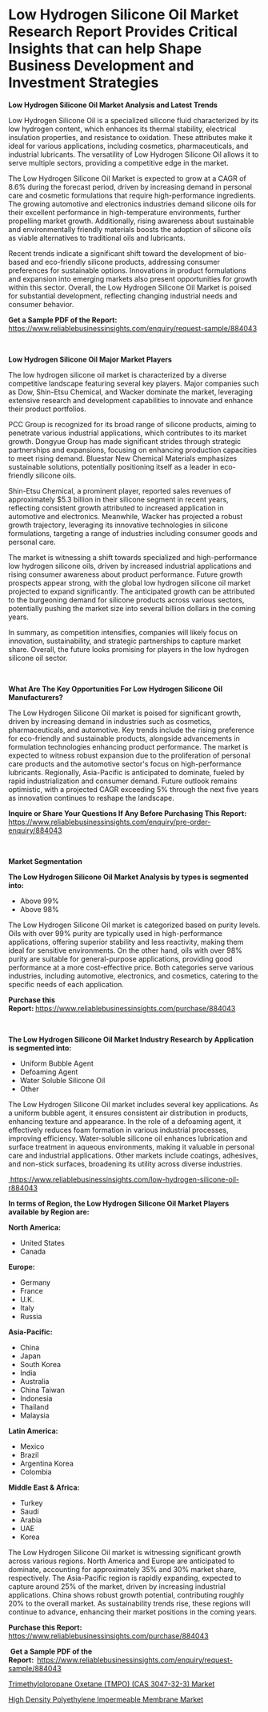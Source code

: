 <p><h1>Low Hydrogen Silicone Oil Market Research Report Provides Critical Insights that can help Shape Business Development and Investment Strategies</h1></p><p><strong>Low Hydrogen Silicone Oil Market Analysis and Latest Trends</strong></p>
<p><p>Low Hydrogen Silicone Oil is a specialized silicone fluid characterized by its low hydrogen content, which enhances its thermal stability, electrical insulation properties, and resistance to oxidation. These attributes make it ideal for various applications, including cosmetics, pharmaceuticals, and industrial lubricants. The versatility of Low Hydrogen Silicone Oil allows it to serve multiple sectors, providing a competitive edge in the market.</p><p>The Low Hydrogen Silicone Oil Market is expected to grow at a CAGR of 8.6% during the forecast period, driven by increasing demand in personal care and cosmetic formulations that require high-performance ingredients. The growing automotive and electronics industries demand silicone oils for their excellent performance in high-temperature environments, further propelling market growth. Additionally, rising awareness about sustainable and environmentally friendly materials boosts the adoption of silicone oils as viable alternatives to traditional oils and lubricants.</p><p>Recent trends indicate a significant shift toward the development of bio-based and eco-friendly silicone products, addressing consumer preferences for sustainable options. Innovations in product formulations and expansion into emerging markets also present opportunities for growth within this sector. Overall, the Low Hydrogen Silicone Oil Market is poised for substantial development, reflecting changing industrial needs and consumer behavior.</p></p>
<p><strong>Get a Sample PDF of the Report:&nbsp;</strong> <a href="https://www.reliablebusinessinsights.com/enquiry/request-sample/884043?utm_campaign=1873&utm_medium=2&utm_source=Github&utm_content=ia&utm_term=01022025&utm_id=low-hydrogen-silicone-oil">https://www.reliablebusinessinsights.com/enquiry/request-sample/884043</a></p>
<p>&nbsp;</p>
<p><strong>Low Hydrogen Silicone Oil Major Market Players</strong></p>
<p><p>The low hydrogen silicone oil market is characterized by a diverse competitive landscape featuring several key players. Major companies such as Dow, Shin-Etsu Chemical, and Wacker dominate the market, leveraging extensive research and development capabilities to innovate and enhance their product portfolios. </p><p>PCC Group is recognized for its broad range of silicone products, aiming to penetrate various industrial applications, which contributes to its market growth. Dongyue Group has made significant strides through strategic partnerships and expansions, focusing on enhancing production capacities to meet rising demand. Bluestar New Chemical Materials emphasizes sustainable solutions, potentially positioning itself as a leader in eco-friendly silicone oils. </p><p>Shin-Etsu Chemical, a prominent player, reported sales revenues of approximately $5.3 billion in their silicone segment in recent years, reflecting consistent growth attributed to increased application in automotive and electronics. Meanwhile, Wacker has projected a robust growth trajectory, leveraging its innovative technologies in silicone formulations, targeting a range of industries including consumer goods and personal care.</p><p>The market is witnessing a shift towards specialized and high-performance low hydrogen silicone oils, driven by increased industrial applications and rising consumer awareness about product performance. Future growth prospects appear strong, with the global low hydrogen silicone oil market projected to expand significantly. The anticipated growth can be attributed to the burgeoning demand for silicone products across various sectors, potentially pushing the market size into several billion dollars in the coming years. </p><p>In summary, as competition intensifies, companies will likely focus on innovation, sustainability, and strategic partnerships to capture market share. Overall, the future looks promising for players in the low hydrogen silicone oil sector.</p></p>
<p>&nbsp;</p>
<p><strong>What Are The Key Opportunities For Low Hydrogen Silicone Oil Manufacturers?</strong></p>
<p><p>The Low Hydrogen Silicone Oil market is poised for significant growth, driven by increasing demand in industries such as cosmetics, pharmaceuticals, and automotive. Key trends include the rising preference for eco-friendly and sustainable products, alongside advancements in formulation technologies enhancing product performance. The market is expected to witness robust expansion due to the proliferation of personal care products and the automotive sector's focus on high-performance lubricants. Regionally, Asia-Pacific is anticipated to dominate, fueled by rapid industrialization and consumer demand. Future outlook remains optimistic, with a projected CAGR exceeding 5% through the next five years as innovation continues to reshape the landscape.</p></p>
<p><strong>Inquire or Share Your Questions If Any Before Purchasing This Report:</strong> <a href="https://www.reliablebusinessinsights.com/enquiry/pre-order-enquiry/884043?utm_campaign=1873&utm_medium=2&utm_source=Github&utm_content=ia&utm_term=01022025&utm_id=low-hydrogen-silicone-oil">https://www.reliablebusinessinsights.com/enquiry/pre-order-enquiry/884043</a></p>
<p>&nbsp;</p>
<p><strong>Market Segmentation</strong></p>
<p><strong>The Low Hydrogen Silicone Oil Market Analysis by types is segmented into:</strong></p>
<p><ul><li>Above 99%</li><li>Above 98%</li></ul></p>
<p><p>The Low Hydrogen Silicone Oil market is categorized based on purity levels. Oils with over 99% purity are typically used in high-performance applications, offering superior stability and less reactivity, making them ideal for sensitive environments. On the other hand, oils with over 98% purity are suitable for general-purpose applications, providing good performance at a more cost-effective price. Both categories serve various industries, including automotive, electronics, and cosmetics, catering to the specific needs of each application.</p></p>
<p><strong>Purchase this Report:&nbsp;</strong><a href="https://www.reliablebusinessinsights.com/purchase/884043?utm_campaign=1873&utm_medium=2&utm_source=Github&utm_content=ia&utm_term=01022025&utm_id=low-hydrogen-silicone-oil">https://www.reliablebusinessinsights.com/purchase/884043</a></p>
<p>&nbsp;</p>
<p><strong>The Low Hydrogen Silicone Oil Market Industry Research by Application is segmented into:</strong></p>
<p><ul><li>Uniform Bubble Agent</li><li>Defoaming Agent</li><li>Water Soluble Silicone Oil</li><li>Other</li></ul></p>
<p><p>The Low Hydrogen Silicone Oil market includes several key applications. As a uniform bubble agent, it ensures consistent air distribution in products, enhancing texture and appearance. In the role of a defoaming agent, it effectively reduces foam formation in various industrial processes, improving efficiency. Water-soluble silicone oil enhances lubrication and surface treatment in aqueous environments, making it valuable in personal care and industrial applications. Other markets include coatings, adhesives, and non-stick surfaces, broadening its utility across diverse industries.</p></p>
<p><a href="https://www.reliablebusinessinsights.com/low-hydrogen-silicone-oil-r884043?utm_campaign=1873&utm_medium=2&utm_source=Github&utm_content=ia&utm_term=01022025&utm_id=low-hydrogen-silicone-oil">&nbsp;https://www.reliablebusinessinsights.com/low-hydrogen-silicone-oil-r884043</a></p>
<p><strong>In terms of Region, the Low Hydrogen Silicone Oil Market Players available by Region are:</strong></p>
<p>
    <p> <strong> North America: </strong>
        <ul>
            <li>United States</li>
            <li>Canada</li>
        </ul>
        </p> 
    <p> <strong> Europe: </strong>
        <ul>
            <li>Germany</li>
            <li>France</li>
            <li>U.K.</li>
            <li>Italy</li>
            <li>Russia</li>
        </ul>
        </p> 
    <p> <strong> Asia-Pacific: </strong>
        <ul>
            <li>China</li>
            <li>Japan</li>
            <li>South Korea</li>
            <li>India</li>
            <li>Australia</li>
            <li>China Taiwan</li>
            <li>Indonesia</li>
            <li>Thailand</li>
            <li>Malaysia</li>
        </ul>
        </p> 
    <p> <strong> Latin America: </strong>
        <ul>
            <li>Mexico</li>
            <li>Brazil</li>
            <li>Argentina Korea</li>
            <li>Colombia</li>
        </ul>
        </p> 
    <p> <strong> Middle East & Africa: </strong>
        <ul>
            <li>Turkey</li>
            <li>Saudi</li>
            <li>Arabia</li>
            <li>UAE</li>
            <li>Korea</li>
        </ul>
    </p>
    </p>
<p><p>The Low Hydrogen Silicone Oil market is witnessing significant growth across various regions. North America and Europe are anticipated to dominate, accounting for approximately 35% and 30% market share, respectively. The Asia-Pacific region is rapidly expanding, expected to capture around 25% of the market, driven by increasing industrial applications. China shows robust growth potential, contributing roughly 20% to the overall market. As sustainability trends rise, these regions will continue to advance, enhancing their market positions in the coming years.</p></p>
<p><strong>Purchase this Report: </strong><a href="https://www.reliablebusinessinsights.com/purchase/884043?utm_campaign=1873&utm_medium=2&utm_source=Github&utm_content=ia&utm_term=01022025&utm_id=low-hydrogen-silicone-oil">https://www.reliablebusinessinsights.com/purchase/884043</a></p>
<p>&nbsp;<strong>Get a Sample PDF of the Report:&nbsp;&nbsp;</strong><a href="https://www.reliablebusinessinsights.com/enquiry/request-sample/884043?utm_campaign=1873&utm_medium=2&utm_source=Github&utm_content=ia&utm_term=01022025&utm_id=low-hydrogen-silicone-oil">https://www.reliablebusinessinsights.com/enquiry/request-sample/884043</a></p>
<p><strong></strong></p>
<p><p><a href="https://github.com/aidelndasse/Market-Research-Report-List-1/blob/main/trimethylolpropane-oxetane-tmpo-cas-3047-32-3-market.md?utm_campaign=1873&utm_medium=2&utm_source=Github&utm_content=ia&utm_term=01022025&utm_id=low-hydrogen-silicone-oil">Trimethylolpropane Oxetane (TMPO) (CAS 3047-32-3) Market</a></p><p><a href="https://github.com/amoakuolaopa/Market-Research-Report-List-1/blob/main/high-density-polyethylene-impermeable-membrane-market.md?utm_campaign=1873&utm_medium=2&utm_source=Github&utm_content=ia&utm_term=01022025&utm_id=low-hydrogen-silicone-oil">High Density Polyethylene Impermeable Membrane Market</a></p></p>